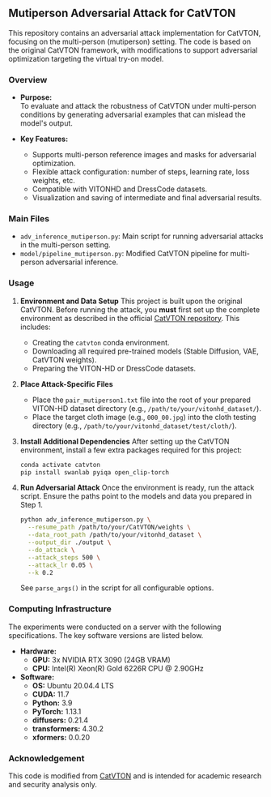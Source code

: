 ## Mutiperson Adversarial Attack for CatVTON

This repository contains an adversarial attack implementation for CatVTON, focusing on the multi-person (mutiperson) setting. The code is based on the original CatVTON framework, with modifications to support adversarial optimization targeting the virtual try-on model.

### Overview

- **Purpose:**  
  To evaluate and attack the robustness of CatVTON under multi-person conditions by generating adversarial examples that can mislead the model's output.

- **Key Features:**  
  - Supports multi-person reference images and masks for adversarial optimization.
  - Flexible attack configuration: number of steps, learning rate, loss weights, etc.
  - Compatible with VITONHD and DressCode datasets.
  - Visualization and saving of intermediate and final adversarial results.

### Main Files

- `adv_inference_mutiperson.py`: Main script for running adversarial attacks in the multi-person setting.
- `model/pipeline_mutiperson.py`: Modified CatVTON pipeline for multi-person adversarial inference.

### Usage

1. **Environment and Data Setup**
   This project is built upon the original CatVTON. Before running the attack, you **must** first set up the complete environment as described in the official [CatVTON repository](https://github.com/Zheng-Chong/CatVTON). This includes:
    - Creating the `catvton` conda environment.
    - Downloading all required pre-trained models (Stable Diffusion, VAE, CatVTON weights).
    - Preparing the VITON-HD or DressCode datasets.

2. **Place Attack-Specific Files**
   - Place the `pair_mutiperson1.txt` file into the root of your prepared VITON-HD dataset directory (e.g., `/path/to/your/vitonhd_dataset/`).
   - Place the target cloth image (e.g., `000_00.jpg`) into the cloth testing directory (e.g., `/path/to/your/vitonhd_dataset/test/cloth/`).

3. **Install Additional Dependencies**
   After setting up the CatVTON environment, install a few extra packages required for this project:
   ```bash
   conda activate catvton
   pip install swanlab pyiqa open_clip-torch
   ```

4. **Run Adversarial Attack**
   Once the environment is ready, run the attack script. Ensure the paths point to the models and data you prepared in Step 1.
   ```bash
   python adv_inference_mutiperson.py \
     --resume_path /path/to/your/CatVTON/weights \
     --data_root_path /path/to/your/vitonhd_dataset \
     --output_dir ./output \
     --do_attack \
     --attack_steps 500 \
     --attack_lr 0.05 \
     --k 0.2
   ```
   See `parse_args()` in the script for all configurable options.

### Computing Infrastructure

The experiments were conducted on a server with the following specifications. The key software versions are listed below.

*   **Hardware:**
    *   **GPU:** 3x NVIDIA RTX 3090 (24GB VRAM)
    *   **CPU:** Intel(R) Xeon(R) Gold 6226R CPU @ 2.90GHz
*   **Software:**
    *   **OS:** Ubuntu 20.04.4 LTS
    *   **CUDA:** 11.7
    *   **Python:** 3.9
    *   **PyTorch:** 1.13.1
    *   **diffusers:** 0.21.4
    *   **transformers:** 4.30.2
    *   **xformers:** 0.0.20

### Acknowledgement

This code is modified from [CatVTON](https://github.com/Zheng-Chong/CatVTON) and is intended for academic research and security analysis only.